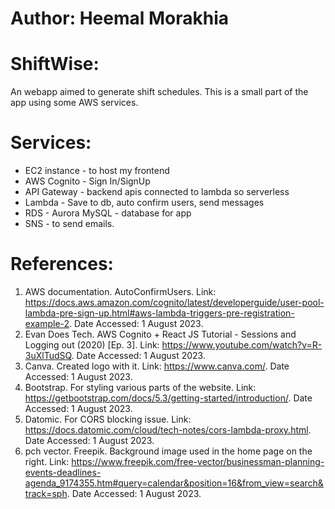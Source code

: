 # Author: Heemal Morakhia

# ShiftWise:

An webapp aimed to generate shift schedules. This is a small part of the app using some AWS services.

# Services:

- EC2 instance - to host my frontend
- AWS Cognito - Sign In/SignUp
- API Gateway - backend apis connected to lambda so serverless
- Lambda - Save to db, auto confirm users, send messages
- RDS - Aurora MySQL - database for app
- SNS - to send emails.

# References:

1. AWS documentation. AutoConfirmUsers. Link: https://docs.aws.amazon.com/cognito/latest/developerguide/user-pool-lambda-pre-sign-up.html#aws-lambda-triggers-pre-registration-example-2. Date Accessed: 1 August 2023.
2. Evan Does Tech. AWS Cognito + React JS Tutorial - Sessions and Logging out (2020) [Ep. 3]. Link: https://www.youtube.com/watch?v=R-3uXlTudSQ. Date Accessed: 1 August 2023.
3. Canva. Created logo with it. Link: https://www.canva.com/. Date Accessed: 1 August 2023.
4. Bootstrap. For styling various parts of the website. Link: https://getbootstrap.com/docs/5.3/getting-started/introduction/. Date Accessed: 1 August 2023.
5. Datomic. For CORS blocking issue. Link: https://docs.datomic.com/cloud/tech-notes/cors-lambda-proxy.html. Date Accessed: 1 August 2023.
6. pch vector. Freepik. Background image used in the home page on the right. Link: https://www.freepik.com/free-vector/businessman-planning-events-deadlines-agenda_9174355.htm#query=calendar&position=16&from_view=search&track=sph. Date Accessed: 1 August 2023.
